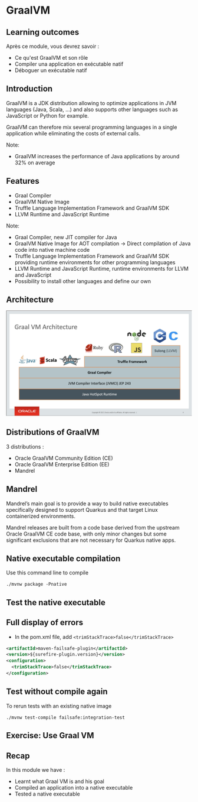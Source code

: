 # GraalVM


## Learning outcomes

Après ce module, vous devrez savoir :
* Ce qu'est GraalVM et son rôle
* Compiler una application en exécutable natif
* Déboguer un exécutable natif


## Introduction

GraalVM is a JDK distribution allowing to optimize applications in JVM languages (Java, Scala, ...) and also supports other languages such as JavaScript or Python for example.

GraalVM can therefore mix several programming languages in a single application while eliminating the costs of external calls.

Note:
* GraalVM increases the performance of Java applications by around 32% on average


## Features

* Graal Compiler
* GraalVM Native Image
* Truffle Language Implementation Framework and GraalVM SDK
* LLVM Runtime and JavaScript Runtime

Note:
* Graal Compiler, new JIT compiler for Java
* GraalVM Native Image for AOT compilation -> Direct compilation of Java code into native machine code
* Truffle Language Implementation Framework and GraalVM SDK providing runtime environments for other programming languages
* LLVM Runtime and JavaScript Runtime, runtime environments for LLVM and JavaScript
* Possibility to install other languages and define our own


## Architecture
![GraalVM Architecture](images/graalvm/architecture.jpeg)


## Distributions of GraalVM

3 distributions :
* Oracle GraalVM Community Edition (CE)
* Oracle GraalVM Enterprise Edition (EE)
* Mandrel


## Mandrel

Mandrel’s main goal is to provide a way to build native executables specifically designed to support Quarkus and that target Linux containerized environments.

Mandrel releases are built from a code base derived from the upstream Oracle GraalVM CE code base, with only minor changes but some significant exclusions that are not necessary for Quarkus native apps.


## Native executable compilation

Use this command line to compile

```
./mvnw package -Pnative
```


## Test the native executable


## Full display of errors

* In the pom.xml file, add `<trimStackTrace>false</trimStackTrace>`

```xml
<artifactId>maven-failsafe-plugin</artifactId>
<version>${surefire-plugin.version}</version>
<configuration>
  <trimStackTrace>false</trimStackTrace>
</configuration>
```


## Test without compile again

To rerun tests with an existing native image

```
./mvnw test-compile failsafe:integration-test
```


<!-- .slide: data-background="#abcdef" -->
## Exercise: Use Graal VM


## Recap

In this module we have :
* Learnt what Graal VM is and his goal
* Compiled an application into a native executable
* Tested a native executable
